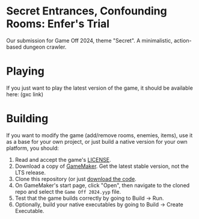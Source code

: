 # Secret Entrances, Confounding Rooms: Enfer's Trial

Our submission for Game Off 2024, theme "Secret". A minimalistic, action-based dungeon crawler.

# Playing

If you just want to play the latest version of the game, it should be available here: (gxc link)

# Building

If you want to modify the game (add/remove rooms, enemies, items), use it as a base for your own project, or just build a native version for your own platform, you should:

1. Read and accept the game's [LICENSE](LICENSE.md).
2. Download a copy of [GameMaker](https://gamemaker.io/en/download). Get the latest stable version, not the LTS release.
3. Clone this repository (or just [download the code](https://github.com/andOlga/game-off-2024/archive/refs/heads/master.zip).
4. On GameMaker's start page, click "Open", then navigate to the cloned repo and select the `Game Off 2024.yyp` file.
5. Test that the game builds correctly by going to Build -> Run.
6. Optionally, build your native executables by going to Build -> Create Executable.
